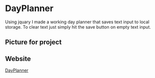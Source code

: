 # DayPlanner
Using jquary I made a working day planner that saves text input to local storage. To clear text just simply hit the save button on empty text input. 

## Picture for project

## Website
[DayPlanner](https://mfischerturtle.github.io/DayPlanner)